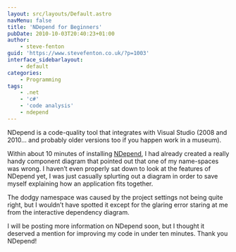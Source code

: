 ```yaml
---
layout: src/layouts/Default.astro
navMenu: false
title: 'NDepend for Beginners'
pubDate: 2010-10-03T20:40:23+01:00
author:
    - steve-fenton
guid: 'https://www.stevefenton.co.uk/?p=1003'
interface_sidebarlayout:
    - default
categories:
    - Programming
tags:
    - .net
    - 'c#'
    - 'code analysis'
    - ndepend
---
```


NDepend is a code-quality tool that integrates with Visual Studio (2008 and 2010… and probably older versions too if you happen work in a museum).

Within about 10 minutes of installing [NDepend](https://www.ndepend.com/), I had already created a really handy component diagram that pointed out that one of my name-spaces was wrong. I haven’t even properly sat down to look at the features of NDepend yet, I was just casually splurting out a diagram in order to save myself explaining how an application fits together.

The dodgy namespace was caused by the project settings not being quite right, but I wouldn’t have spotted it except for the glaring error staring at me from the interactive dependency diagram.

I will be posting more information on NDepend soon, but I thought it deserved a mention for improving my code in under ten minutes. Thank you NDepend!